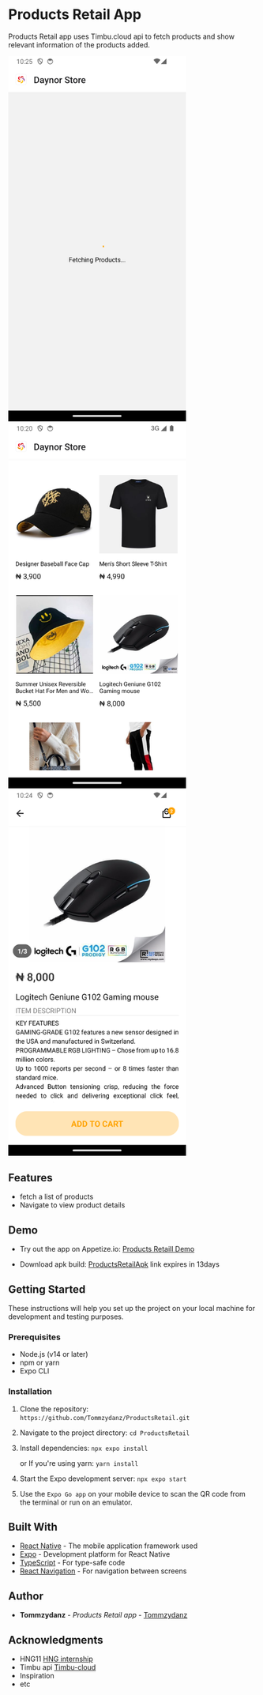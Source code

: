 # Products Retail App

Products Retail app uses Timbu.cloud api to fetch products and show relevant information of the products added.

  <img src="assets/screenshots/fetching.png" alt="App Screenshot - Fetching Products" width="360"/>
  <img src="assets/screenshots/products.png" alt="App Screenshot - Product" width="360"/>
  <img src="assets/screenshots/details.png" alt="App Screenshot - Details" width="360"/>

## Features

- fetch a list of products
- Navigate to view product details

## Demo

- Try out the app on Appetize.io: [Products Retaill Demo](https://appetize.io/app/b_nvyt27a7xjdtjsd7q2hq2uqw6e)

- Download apk build: [ProductsRetailApk](https://expo.dev/accounts/tommzydanz/projects/ProductsRetail/builds/46b20d27-cb3f-4c11-855a-936c7e88efbd) link expires in 13days

## Getting Started

These instructions will help you set up the project on your local machine for development and testing purposes.

### Prerequisites

- Node.js (v14 or later)
- npm or yarn
- Expo CLI

### Installation

1. Clone the repository: 
   `https://github.com/Tommzydanz/ProductsRetail.git`

2. Navigate to the project directory: 
   `cd ProductsRetail`

3. Install dependencies: `npx expo install`

   or If you're using yarn: `yarn install`

4. Start the Expo development server:
   `npx expo start`

5. Use the `Expo Go app` on your mobile device to scan the QR code from the terminal or run on an emulator.


## Built With

- [React Native](https://reactnative.dev/) - The mobile application framework used
- [Expo](https://expo.dev/) - Development platform for React Native
- [TypeScript](https://www.typescriptlang.org/) - For type-safe code
- [React Navigation](https://reactnavigation.org/) - For navigation between screens


## Author

- **Tommzydanz** - *Products Retail app* - [Tommzydanz](https://github.com/Tommzydanz)


## Acknowledgments

- HNG11 [HNG internship](https://hng.tech/internship)
- Timbu api [Timbu-cloud](https://app.timbu.cloud)
- Inspiration
- etc
